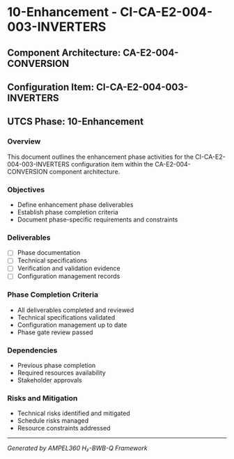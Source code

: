 # 10-Enhancement - CI-CA-E2-004-003-INVERTERS

## Component Architecture: CA-E2-004-CONVERSION
## Configuration Item: CI-CA-E2-004-003-INVERTERS
## UTCS Phase: 10-Enhancement

### Overview
This document outlines the enhancement phase activities for the CI-CA-E2-004-003-INVERTERS configuration item within the CA-E2-004-CONVERSION component architecture.

### Objectives
- Define enhancement phase deliverables
- Establish phase completion criteria
- Document phase-specific requirements and constraints

### Deliverables
- [ ] Phase documentation
- [ ] Technical specifications
- [ ] Verification and validation evidence
- [ ] Configuration management records

### Phase Completion Criteria
- All deliverables completed and reviewed
- Technical specifications validated
- Configuration management up to date
- Phase gate review passed

### Dependencies
- Previous phase completion
- Required resources availability
- Stakeholder approvals

### Risks and Mitigation
- Technical risks identified and mitigated
- Schedule risks managed
- Resource constraints addressed

---
*Generated by AMPEL360 H₂-BWB-Q Framework*
